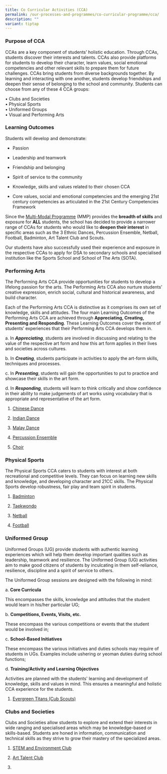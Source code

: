 ```yaml
---
title: Co Curricular Activities (CCA)
permalink: /our-processes-and-programmes/co-curricular-programme/cca/
description: ""
variant: tiptap
---
```

<h3>Purpose of CCA</h3>
<p>CCAs are a key component of students’ holistic education. Through CCAs,
students discover their interests and talents. CCAs also provide platforms
for students to develop their character, learn values, social emotional
competencies and other relevant skills to prepare them for future challenges.
CCAs bring students from diverse backgrounds together. By learning and
interacting with one another, students develop friendships and deepen their
sense of belonging to the school and community. Students can choose from
any of these 4 CCA groups:</p>
<p>• Clubs and Societies
<br>• Physical Sports
<br>• Uniformed Groups
<br>• Visual and Performing Arts</p>
<h3>Learning Outcomes</h3>
<p>Students will develop and demonstrate:</p>
<ul data-tight="true" class="tight">
<li>
<p>Passion</p>
</li>
<li>
<p>Leadership and teamwork</p>
</li>
<li>
<p>Friendship and belonging</p>
</li>
<li>
<p>Spirit of service to the community</p>
</li>
<li>
<p>Knowledge, skills and values related to their chosen CCA</p>
</li>
<li>
<p>Core values, social and emotional competencies and the emerging 21st century
competencies as articulated in the 21st Century Competencies Framework</p>
</li>
</ul>
<p>Since the&nbsp;<a href="/our-processes-and-programmes/co-curricular-programme/mmp" rel="noopener noreferrer nofollow" target="_blank">Multi-Modal Programme</a>&nbsp;(MMP)
provides the&nbsp;<strong>breadth of skills</strong>&nbsp;and exposure
for&nbsp;<strong>ALL</strong>&nbsp;students, the school has decided to
provide a narrower range of CCAs for students who would like to&nbsp;<strong>deepen their interest</strong>&nbsp;in
specific areas such as the 3 Ethnic Dances, Percussion Ensemble, Netball,
Football, Badminton, Art Talent Club and Scouts.</p>
<p>Our students have also successfully used their experience and exposure
in the respective CCAs to apply for DSA to secondary schools and specialised
institution like the Sports School and School of The Arts (SOTA).</p>
<h3><strong>Performing Arts</strong></h3>
<p>The Performing Arts CCA provide opportunities for students to develop
a lifelong passion for the arts.&nbsp;The Performing Arts&nbsp;CCA also
nurture students’ creative expression, enrich social, cultural and historical
awareness, and build character.</p>
<p>Each of the Performing Arts CCA is distinctive as it comprises its own
set of knowledge, skills and attitudes. The four main Learning Outcomes
of the Performing Arts CCA are achieved through&nbsp;<strong>Appreciating, Creating, Presenting and Responding</strong>.
These Learning Outcomes cover the extent of students’ experiences that
their Performing Arts CCA develops them in.</p>
<p>a. In&nbsp;<strong><em>Appreciating</em></strong>, students are involved
in discussing and relating to the value of the respective art form and
how this art form applies in their lives and societies across cultures.</p>
<p>b. In&nbsp;<strong><em>Creating</em></strong>, students participate in
activities to apply the art-form skills, techniques and processes.</p>
<p>c. In&nbsp;<strong><em>Presenting</em></strong>, students will gain the
opportunities to put to practice and showcase their skills in the art form.</p>
<p>d. In&nbsp;<strong><em>Responding</em></strong>, students will learn to
think critically and show confidence in their ability to make judgements
of art works using vocabulary that is appropriate and representative of
the art form.</p>
<ol data-tight="true" class="tight">
<li>
<p><a href="https://staging.d203o7eew4if9d.amplifyapp.com/our-processes-and-programmes/co-curricular-programme/cca/aesthetics/chinese-dance" rel="noopener noreferrer nofollow" target="_blank">Chinese Dance</a>
</p>
</li>
<li>
<p><a href="https://staging.d203o7eew4if9d.amplifyapp.com/our-processes-and-programmes/co-curricular-programme/cca/aesthetics/indian-dance" rel="noopener noreferrer nofollow" target="_blank">Indian Dance</a>
</p>
</li>
<li>
<p><a href="https://staging.d203o7eew4if9d.amplifyapp.com/our-processes-and-programmes/co-curricular-programme/cca/aesthetics/malay-dance" rel="noopener noreferrer nofollow" target="_blank">Malay Dance</a>
</p>
</li>
<li>
<p><a href="https://evergreenpri.moe.edu.sg/our-processes-and-programmes/co-curricular-programme/cca/aesthetics/percussion-ensemble/" rel="noopener noreferrer nofollow" target="_blank">Percussion Ensemble</a>
</p>
</li>
<li>
<p><a href="https://www.evergreenpri.moe.edu.sg/choir/" rel="noopener nofollow" target="_blank">Choir</a>
</p>
</li>
</ol>
<p></p>
<h3><strong>Physical Sports</strong></h3>
<p>The Physical Sports CCA caters to students with interest at both recreational
and competitive levels.&nbsp;They can focus on learning new skills and
knowledge, and developing character and 21CC skills.&nbsp;The Physical
Sports develop robustness, fair play and team spirit in students.</p>
<ol data-tight="true" class="tight">
<li>
<p><a href="https://staging.d203o7eew4if9d.amplifyapp.com/our-processes-and-programmes/co-curricular-programme/cca/sports-n-games/badminton" rel="noopener noreferrer nofollow" target="_blank">Badminton</a>
</p>
</li>
<li>
<p><a href="https://staging.d203o7eew4if9d.amplifyapp.com/our-processes-and-programmes/co-curricular-programme/cca/sports-n-games/taekwondo" rel="noopener noreferrer nofollow" target="_blank">Taekwondo</a>
</p>
</li>
<li>
<p><a href="https://staging.d203o7eew4if9d.amplifyapp.com/our-processes-and-programmes/co-curricular-programme/cca/sports-n-games/netball" rel="noopener noreferrer nofollow" target="_blank">Netball</a>
</p>
</li>
<li>
<p><a href="https://staging.d203o7eew4if9d.amplifyapp.com/our-processes-and-programmes/co-curricular-programme/cca/sports-n-games/football" rel="noopener noreferrer nofollow" target="_blank">Football</a>
</p>
</li>
</ol>
<h3><strong>Uniformed Group</strong></h3>
<p>Uniformed Groups (UG) provide students with authentic learning experiences
which will help them develop important qualities such as leadership, teamwork
and resilience.&nbsp;The Uniformed Group (UG) activities aim to make good
citizens of students by inculcating in them self-reliance, resilience,
discipline and a spirit of service to others.</p>
<p>The Uniformed Group sessions are designed with the following in mind:</p>
<p>a.&nbsp;<strong>Core Curricula</strong>
</p>
<p>This encompasses the skills, knowledge and attitudes that the student
would learn in his/her particular UG;</p>
<p>b.&nbsp;<strong>Competitions, Events, Visits, etc.</strong>
</p>
<p>These encompass the various competitions or events that the student would
be involved in;</p>
<p>c.&nbsp;<strong>School-Based Initiatives</strong>
</p>
<p>These encompass the various initiatives and duties schools may require
of students in UGs. Examples include ushering or yeoman duties during school
functions;</p>
<p>d.&nbsp;<strong>Training/Activity and Learning Objectives</strong>
</p>
<p>Activities are planned with the students' learning and development of
knowledge, skills and values in mind. This ensures a meaningful and holistic
CCA experience for the students.</p>
<ol data-tight="true" class="tight">
<li>
<p><a href="https://staging.d203o7eew4if9d.amplifyapp.com/our-processes-and-programmes/co-curricular-programme/cca/uniform-groups/evergreen-titans-cub-scouts" rel="noopener noreferrer nofollow" target="_blank">Evergreen Titans (Cub Scouts)</a>
</p>
</li>
</ol>
<h3><strong>Clubs and Societies</strong></h3>
<p>Clubs and Societies allow students to explore and extend their interests
in wide ranging and specialised areas which may be knowledge-based or skills-based.
Students are honed in information, communication and technical skills as
they strive to grow their mastery of the specialized areas.</p>
<ol data-tight="true" class="tight">
<li>
<p><a href="https://staging.d203o7eew4if9d.amplifyapp.com/co-curricular-programme/clubs-and-societies/" rel="noopener noreferrer nofollow" target="_blank">STEM and Environment Club</a>
</p>
</li>
<li>
<p><a href="https://www.evergreenpri.moe.edu.sg/our-processes-and-programmes/co-curricular-programme/cca/aesthetics/art-talent-club/" rel="noopener nofollow" target="_blank">Art Talent Club</a>
</p>
</li>
<li>
<p></p>
</li>
</ol>
<p></p>